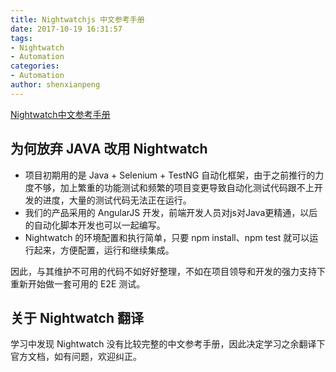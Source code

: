 ```yaml
---
title: Nightwatchjs 中文参考手册
date: 2017-10-19 16:31:57
tags:
- Nightwatch
- Automation
categories:
- Automation
author: shenxianpeng
---
```


[Nightwatch中文参考手册](https://shenxianpeng.gitbooks.io/nightwatch-js-cn/content/)

## 为何放弃 JAVA 改用 Nightwatch

- 项目初期用的是 Java + Selenium + TestNG 自动化框架，由于之前推行的力度不够，加上繁重的功能测试和频繁的项目变更导致自动化测试代码跟不上开发的进度，大量的测试代码无法正在运行。
- 我们的产品采用的 AngularJS 开发，前端开发人员对js对Java更精通，以后的自动化脚本开发也可以一起编写。
- Nightwatch 的环境配置和执行简单，只要 npm install、npm test 就可以运行起来，方便配置，运行和继续集成。

因此，与其维护不可用的代码不如好好整理，不如在项目领导和开发的强力支持下重新开始做一套可用的 E2E 测试。

## 关于 Nightwatch 翻译

学习中发现 Nightwatch 没有比较完整的中文参考手册，因此决定学习之余翻译下官方文档，如有问题，欢迎纠正。
